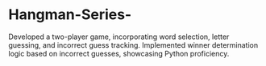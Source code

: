 # Hangman-Series-
Developed a two-player game, incorporating word selection, letter guessing, and incorrect guess tracking.
Implemented winner determination logic based on incorrect guesses, showcasing Python proficiency.
